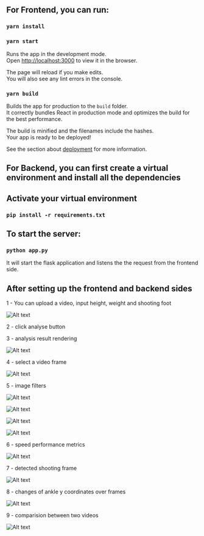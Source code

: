 ## For Frontend, you can run:

### `yarn install`

### `yarn start`

Runs the app in the development mode.\
Open [http://localhost:3000](http://localhost:3000) to view it in the browser.

The page will reload if you make edits.\
You will also see any lint errors in the console.

### `yarn build`

Builds the app for production to the `build` folder.\
It correctly bundles React in production mode and optimizes the build for the best performance.

The build is minified and the filenames include the hashes.\
Your app is ready to be deployed!

See the section about [deployment](https://facebook.github.io/create-react-app/docs/deployment) for more information.

## For Backend, you can first create a virtual environment and install all the dependencies

## Activate your virtual environment

### `pip install -r requirements.txt`

## To start the server:

### `python app.py`

It will start the flask application and listens the the request from the frontend side.


## After setting up the frontend and backend sides

1 - You can upload a video, input height, weight and shooting foot

![Alt text](./public/uploadVideo.png)

2 - click analyse button

3 - analysis result rendering

![Alt text](./public/analyse.png)

4 - select a video frame

![Alt text](./public/select-video-frame.png)

5 - image filters

![Alt text](./public/original-image.png)

![Alt text](./public/skeleton-image.png)

![Alt text](./public/angle-image.png)

![Alt text](./public/3d-model-image.png)

6 - speed performance metrics

![Alt text](./public/velocity.png)

7 - detected shooting frame

![Alt text](./public/shooting-frame.png)

8 - changes of ankle y coordinates over frames

![Alt text](./public/anke-y-coordinates.png)

9 - comparision between two videos

![Alt text](./public/compare.png)
